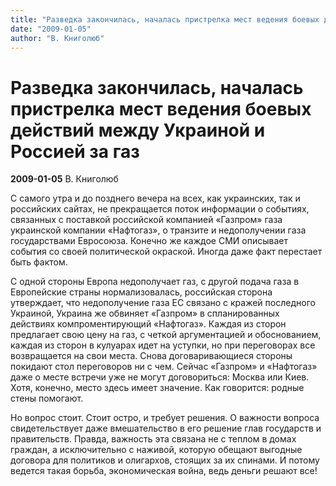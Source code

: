 ```yaml
---
title: "Разведка закончилась, началась пристрелка мест ведения боевых действий между Украиной и Россией за газ"
date: "2009-01-05"
author: "В. Книголюб"
---
```


# Разведка закончилась, началась пристрелка мест ведения боевых действий между Украиной и Россией за газ

**2009-01-05** В. Книголюб

С самого утра и до позднего вечера на всех, как украинских, так и российских сайтах, не прекращается поток информации о событиях, связанных с поставкой российской  компанией «Газпром» газа украинской компании «Нафтогаз», о транзите и недополучении газа государствами Евросоюза. Конечно же каждое СМИ описывает события со своей политической окраской. Иногда даже факт перестает быть фактом.

С одной стороны Европа недополучает газ, с другой подача газа в Европейские страны нормализовалась, российская сторона утверждает, что недополучение газа ЕС связано с кражей последного Украиной, Украина же обвиняет «Газпром» в спланированных действиях компроментирующий «Нафтогаз». Каждая из сторон предлагает свою цену на газ, с четкой аргументацией и обоснованием, каждая из сторон в кулуарах идет на уступки, но при переговорах все возвращается на свои места. Снова договаривающиеся стороны покидают стол переговоров ни с чем. Сейчас «Газпром» и «Нафтогаз» даже о месте встречи уже не могут договориться: Москва или Киев. Хотя, конечно, место здесь имеет значение. Как говорится: родные стены помогают.

Но вопрос стоит. Стоит остро, и требует решения. О важности вопроса свидетельствует даже вмешательство в его решение глав государств и правительств. Правда, важность эта связана не с теплом в домах граждан, а исключительно с наживой, которую обещают выгодные договора для политиков и олигархов, стоящих за их спинами. И потому ведется такая борьба, экономическая война, ведь деньги решают все!